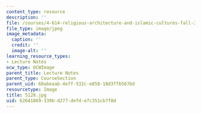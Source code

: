 ```yaml
---
content_type: resource
description: ''
file: /courses/4-614-religious-architecture-and-islamic-cultures-fall-2002/62641869339bd277defde7c351cb7f0d_5128.jpg
file_type: image/jpeg
image_metadata:
  caption: ''
  credit: ''
  image-alt: ''
learning_resource_types:
- Lecture Notes
ocw_type: OCWImage
parent_title: Lecture Notes
parent_type: CourseSection
parent_uid: 68abeaab-4eff-532c-e858-18d3ffb567bd
resourcetype: Image
title: 5128.jpg
uid: 62641869-339b-d277-defd-e7c351cb7f0d
---
```

